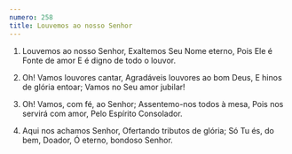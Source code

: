 ```yaml
---
numero: 258
title: Louvemos ao nosso Senhor
---
```

1. Louvemos ao nosso Senhor,
Exaltemos Seu Nome eterno,
Pois Ele é Fonte de amor
E é digno de todo o louvor.

2. Oh! Vamos louvores cantar,
Agradáveis louvores ao bom Deus,
E hinos de glória entoar;
Vamos no Seu amor jubilar!

3. Oh! Vamos, com fé, ao Senhor;
Assentemo-nos todos à mesa,
Pois nos servirá com amor,
Pelo Espírito Consolador.

4. Aqui nos achamos Senhor,
Ofertando tributos de glória;
Só Tu és, do bem, Doador,
Ó eterno, bondoso Senhor.
